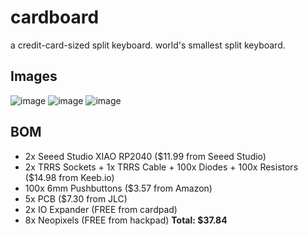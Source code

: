 # cardboard
a credit-card-sized split keyboard. world's smallest split keyboard.

## Images
![image](https://github.com/user-attachments/assets/8ed89148-162c-456d-b86c-069802e4e028)
![image](https://github.com/user-attachments/assets/fc46c9c7-a43f-43c6-8fa1-50065f8b9063)
![image](https://github.com/user-attachments/assets/518e0dbe-9c91-4cfe-9521-3a09a9ed9147)

## BOM
* 2x Seeed Studio XIAO RP2040 ($11.99 from Seeed Studio)
* 2x TRRS Sockets + 1x TRRS Cable + 100x Diodes + 100x Resistors ($14.98 from Keeb.io)
* 100x 6mm Pushbuttons ($3.57 from Amazon)
* 5x PCB ($7.30 from JLC)
* 2x IO Expander (FREE from cardpad)
* 8x Neopixels (FREE from hackpad)
**Total: $37.84**

